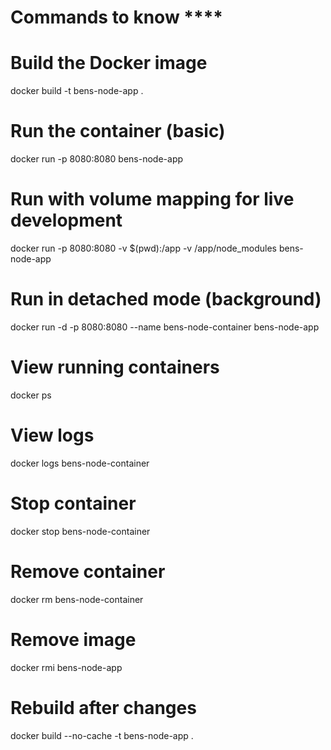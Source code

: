 # Commands to know ****

# Build the Docker image
docker build -t bens-node-app .

# Run the container (basic)
docker run -p 8080:8080 bens-node-app

# Run with volume mapping for live development
docker run -p 8080:8080 -v $(pwd):/app -v /app/node_modules bens-node-app

# Run in detached mode (background)
docker run -d -p 8080:8080 --name bens-node-container bens-node-app

# View running containers
docker ps

# View logs
docker logs bens-node-container

# Stop container
docker stop bens-node-container

# Remove container
docker rm bens-node-container

# Remove image
docker rmi bens-node-app

# Rebuild after changes
docker build --no-cache -t bens-node-app .
